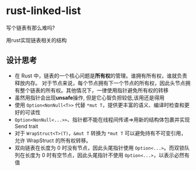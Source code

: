 # rust-linked-list

写个链表有那么难吗?

用rust实现链表相关的结构

## 设计思考

* 在 Rust 中，链表的一个核心问题是**所有权**的管理。谁拥有所有权，谁就负责释放内存。
  对于节点来说，每个节点拥有下一个节点的所有权，因此头节点拥有整个链表的所有权。其他情况下，一律使用指针避免所有权的转移
* 虽然用指针会出现**unsafe**操作, 但是它心智负担较低,该用还是得用
* 使用 `Option<NonNull<T>>` 代替 `*mut T`，提供更丰富的语义、编译时检查和更好的可读性
* `Option<NonNull<...>>`、指针都不能在线程间传递=>用新的结构体包裹并实现Send trait
* 对于 `WrapStruct<T>(T)`，`&mut T` 转换为 `*mut T` 可以避免持有不可变引用，允许 WrapStruct 的所有权转移。
* 双向链表在长度为 0 时没有节点，因此头尾指针使用 `Option<...>`。而双锁队列在长度为 0 时有空节点，因此头尾指针不使用
  `Option<...>`，以表示必然有值